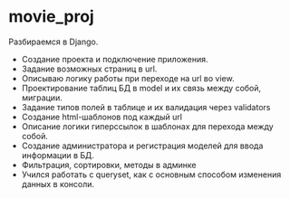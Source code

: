 # movie_proj
Разбираемся в Django. <br>
<ul>
 <li>Создание проекта и подключение приложения. </li>
 <li>Задание возможных страниц в url.</li>
 <li>Описываю логику работы при переходе на url во view.</li>
 <li>Проектирование таблиц БД в model и их связь между собой, миграции.</li>
 <li>Задание типов полей в таблице и их валидация через validators</li>
 <li>Создание html-шаблонов под каждый url</li>
 <li>Описание логики гиперссылок в шаблонах для перехода между собой.</li>
 <li>Создание администратора и регистрация моделей для ввода информации в БД.</li>
 <li>Фильтрация, сортировки, методы в админке</li>
 <li>Учился работать с queryset, как с основным способом изменения данных в консоли.</li>
</ul>

